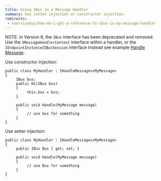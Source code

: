 ```yaml
---
title: Using IBus in a Message Handler
summary: Use setter injection or constructor injection.
redirects:
 - nservicebus/how-do-i-get-a-reference-to-ibus-in-my-message-handler
---
```


NOTE: In Version 6, the `IBus` interface has been deprecated and removed. Use the `IMessageHandlerContext` interface within a handler, or the `IEndpointInstance`/`IBusSession` interface instead see example [Handle Message](/nservicebus/handlers).

Use constructor injection:

    public class MyHandler : IHandleMessages<MyMessage>
    {
         IBus bus;
         public H1(IBus bus)
         {
              this.bus = bus;
         }

         public void Handle(MyMessage message)
         {
              // use bus for something
         }
    }


Use setter injection:

    public class MyHandler : IHandleMessages<MyMessage>
    {
         public IBus Bus { get; set; }

         public void Handle(MyMessage message)
         {
              // use Bus for something
         }
    }
